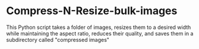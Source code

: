 # Compress-N-Resize-bulk-images
This Python script takes a folder of images, resizes them to a desired width while maintaining the aspect ratio, reduces their quality, and saves them in a subdirectory called "compressed images"
